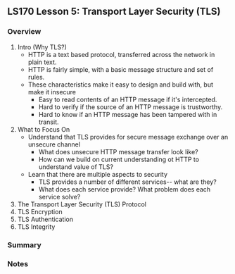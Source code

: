 ## LS170 Lesson 5: Transport Layer Security (TLS)



### Overview

1. Intro (Why TLS?)
   * HTTP is a text based protocol, transferred across the network in plain text.
   * HTTP is fairly simple, with a basic message structure and set of rules.
   * These characteristics make it easy to design and build with, but make it insecure
     * Easy to read contents of an HTTP message if it's intercepted.
     * Hard to verify if the source of an HTTP message is trustworthy.
     * Hard to know if an HTTP message has been tampered with in transit.
2. What to Focus On
   * Understand that TLS provides for secure message exchange over an unsecure channel
     * What does unsecure HTTP message transfer look like?
     * How can we build on current understanding ot HTTP to understand value of TLS?
   * Learn that there are multiple aspects to security
     * TLS provides a number of different services-- what are they?
     * What does each service provide? What problem does each service solve?
3. The Transport Layer Security (TLS) Protocol
4. TLS Encryption
5. TLS Authentication
6. TLS Integrity



### Summary



### Notes



